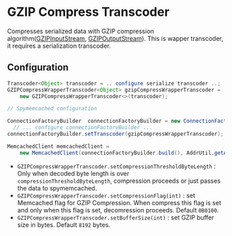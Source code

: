 # GZIP Compress Transcoder
Compresses serialized data with GZIP compression algorithm([GZIPInputStream](https://docs.oracle.com/javase/7/docs/api/java/util/zip/GZIPInputStream.html), [GZIPOutputStream](https://docs.oracle.com/javase/7/docs/api/java/util/zip/GZIPOutputStream.html)).
This is wapper transcoder, it requires a serialization transcoder.

## Configuration
```java
Transcoder<Object> transcoder = .. configure serialize transcoder ..;
GZIPCompressWrapperTranscoder<Object> gzipCompressWrapperTranscoder = 
    new GZIPCompressWrapperTranscoder<>(transcoder);

// Spymemcached configuration

ConnectionFactoryBuilder  connectionFactoryBuilder = new ConnectionFactoryBuilder();
  // ... configure connectionFactoryBuilder ...
connectionFactoryBuilder.setTranscoder(gzipCompressWrapperTranscoder);

MemcachedClient memcachedClient = 
    new MemcachedClient(connectionFactoryBuilder.build(), AddrUtil.getAddresses("memcachedhost:port"));
```

* `GZIPCompressWrapperTranscoder.setCompressionThresholdByteLength` : Only when decoded byte length is over `compressionThresholdByteLength`, compression proceeds or just passes the data to spymemcached.
* `GZIPCompressWrapperTranscoder.setCompressionFlag(int)` : set Memcached flag for GZIP Compression. When compress this flag is set and only when this flag is set, decomression proceeds. Default `0B0100`.
* `GZIPCompressWrapperTranscoder.setBufferSize(int)` : set GZIP buffer size in bytes. Default `8192` bytes.
